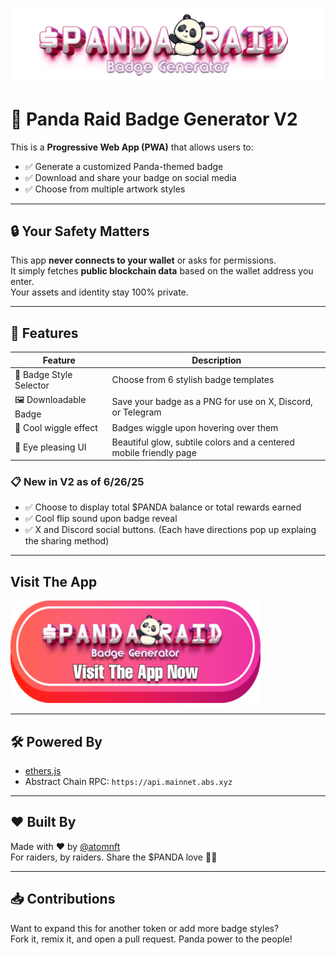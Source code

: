 ![Header](Images/mainheader.png)

# 🐼 Panda Raid Badge Generator V2

This is a **Progressive Web App (PWA)** that allows users to:

- ✅ Generate a customized Panda-themed badge
- ✅ Download and share your badge on social media
- ✅ Choose from multiple artwork styles

---

## 🔒 Your Safety Matters

This app **never connects to your wallet** or asks for permissions.  
It simply fetches **public blockchain data** based on the wallet address you enter.  
Your assets and identity stay 100% private.

---

## 🚀 Features

| Feature                  | Description                                                             |
|--------------------------|-------------------------------------------------------------------------|
| 🎨 Badge Style Selector   | Choose from 6 stylish badge templates                                  |
| 🖼️ Downloadable Badge     | Save your badge as a PNG for use on X, Discord, or Telegram            |
| 🐛 Cool wiggle effect     | Badges wiggle upon hovering over them                                  |   
| 📱 Eye pleasing UI           | Beautiful glow, subtile colors and a centered mobile friendly page     |                   

### 📋 New in V2 as of 6/26/25

- ✅ Choose to display total $PANDA balance or total rewards earned
- ✅ Cool flip sound upon badge reveal
- ✅ X and Discord social buttons. (Each have directions pop up explaing the sharing method)

---

## Visit The App

[![](https://github.com/ATOMNFT/Panda-Raid-Badge-Generator/blob/main/Images/button.png)](https://atomnft.github.io/Panda-Raid-Badge-Generator/)

---

## 🛠️ Powered By

- [ethers.js](https://docs.ethers.org/)
- Abstract Chain RPC: `https://api.mainnet.abs.xyz`

---

## ❤️ Built By

Made with ❤️ by [@atomnft](https://github.com/atomnft)  
For raiders, by raiders. Share the $PANDA love 🐼💚

---

## 📥 Contributions

Want to expand this for another token or add more badge styles?  
Fork it, remix it, and open a pull request. Panda power to the people!

